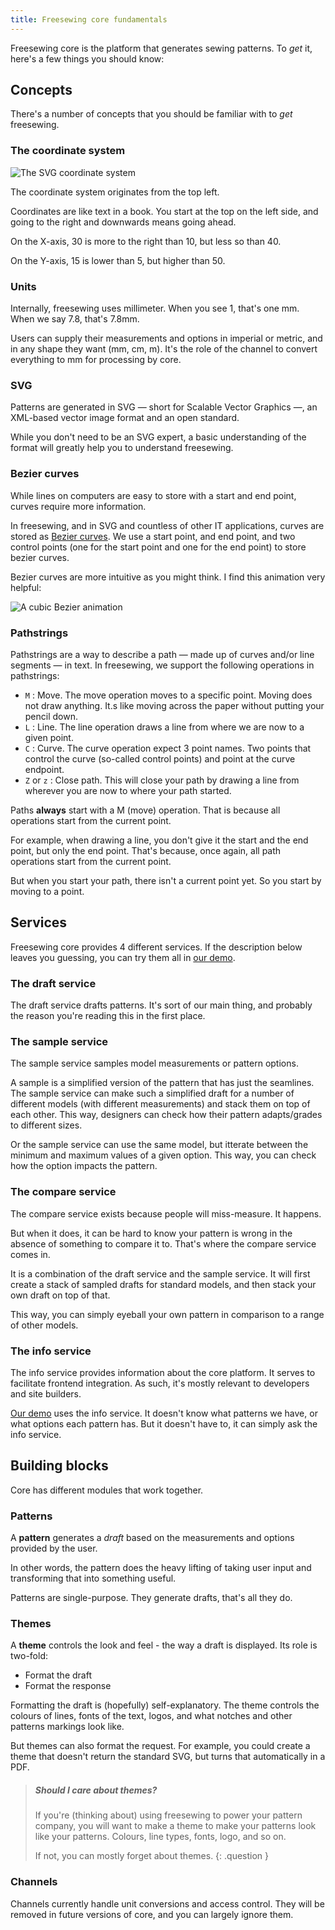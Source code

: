 ```yaml
---
title: Freesewing core fundamentals
---
```


Freesewing core is the platform that generates sewing patterns. 
To *get* it, here's a few things you should know:

## Concepts

There's a number of concepts that you should be familiar with to _get_ freesewing.

### The coordinate system

![The SVG coordinate system](/img/docs/core/fundamentals/coordinates.svg)

The coordinate system originates from the top left.

Coordinates are like text in a book. You start at the top on the left side,
and going to the right and downwards means going ahead.

On the X-axis, 30 is more to the right than 10, but less so than 40.

On the Y-axis, 15 is lower than 5, but higher than 50.

### Units

Internally, freesewing uses millimeter. When you see 1, that's one mm. When we say 7.8, that's 7.8mm.

Users can supply their measurements and options in imperial or metric, and in any shape they want (mm, cm, m).
It's the role of the channel to convert everything to mm for processing by core.

### SVG

Patterns are generated in SVG &mdash; short for Scalable Vector Graphics &mdash;, an XML-based vector image format and an open standard.

While you don't need to be an SVG expert, a basic understanding of the format will greatly help you to understand freesewing.

### Bezier curves

While lines on computers are easy to store with a start and end point, curves require more information.

In freesewing, and in SVG and countless of other IT applications, curves are stored as 
[Bezier curves](https://en.wikipedia.org/wiki/B%C3%A9zier_curve).
We use a start point, and end point, and two control points (one for the start point and one for the end point) to store bezier curves.

Bezier curves are more intuitive as you might think. I find this animation very helpful:

![A cubic Bezier animation](/img/docs/core/fundamentals/bezier.gif)

### Pathstrings

Pathstrings are a way to describe a path &mdash; made up of curves and/or line segments &mdash; in text.
In freesewing, we support the following operations in pathstrings:

- `M` : Move. The move operation moves to a specific point. Moving does not draw anything. It.s like moving across the paper without putting your pencil down.
- `L` : Line. The line operation draws a line from where we are now to a given point.
- `C` : Curve. The curve operation expect 3 point names. Two points that control the curve (so-called control points) and point at the curve endpoint.
- `Z` or `z` : Close path. This will close your path by drawing a line from wherever you are now to where your path started.

Paths **always** start with a M (move) operation. That is because all operations start from the current point.

For example, when drawing a line, you don't give it the start and the end point, but only the end point.
That's because, once again, all path operations start from the current point.

But when you start your path, there isn't a current point yet. So you start by moving to a point.

## Services
Freesewing core provides 4 different services. If the description below leaves you guessing,
you can try them all in [our demo](https://demo.freesewing.org/).

### The draft service
The draft service drafts patterns. It's sort of our main thing, and probably the reason you're reading this in the first place.

### The sample service
The sample service samples model measurements or pattern options.

A sample is a simplified version of the pattern that has just the seamlines.
The sample service can make such a simplified draft for a number of different models
(with different measurements) and stack them on top of each other.
This way, designers can check how their pattern adapts/grades to different sizes.

Or the sample service can use the same model, but itterate between the minimum and maximum
values of a given option. This way, you can check how the option impacts the pattern.

### The compare service
The compare service exists because people will miss-measure. It happens.

But when it does, it can be hard to know your pattern is wrong in the absence of
something to compare it to. That's where the compare service comes in.

It is a combination of the draft service and the sample service.
It will first create a stack of sampled drafts for standard models, and then stack your
own draft on top of that.

This way, you can simply eyeball your own pattern in comparison to a range of other models.

### The info service
The info service provides information about the core platform. It serves to facilitate 
frontend integration.
As such, it's mostly relevant to developers and site builders.

[Our demo](https://demo.freesewing.org/) uses the info service. It doesn't know what patterns we have, or what options each
pattern has. But it doesn't have to, it can simply ask the info service.

## Building blocks

Core has different modules that work together.

### Patterns

A **pattern** generates a _draft_ based on the measurements and options provided by the user.

In other words, the pattern does the heavy lifting of taking user input and transforming that
into something useful.

Patterns are single-purpose. They generate drafts, that's all they do.

### Themes

A **theme** controls the look and feel - the way a draft is displayed. Its role is two-fold:

 - Format the draft 
 - Format the response

Formatting the draft is (hopefully) self-explanatory. The theme controls the 
colours of lines, fonts of the text, logos, and what notches and other patterns markings look like.

But themes can also format the request. For example, you could create a theme that doesn't
return the standard SVG, but turns that automatically in a PDF.

> ##### Should I care about themes?
> If you're (thinking about) using freesewing to power your pattern company, you will want to make a theme
> to make your patterns look like your patterns. Colours, line types, fonts, logo, and so on.
>
> If not, you can mostly forget about themes.
{: .question }

### Channels

Channels currently handle unit conversions and access control.
They will be removed in future versions of core, and you can largely ignore them.
